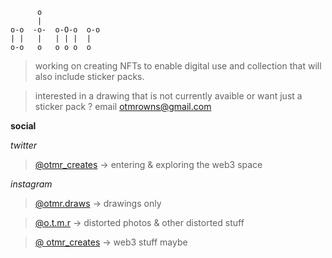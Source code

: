 ```
      o            
      |            
o-o  -o-  o-O-o  o-o 
| |   |   | | |  |   
o-o   o   o o o  o 
```

> working on creating NFTs to enable digital use and collection that will also include sticker packs. 

> interested in a drawing that is not currently avaible or want just a sticker pack ? email otmrowns@gmail.com

**social**

*twitter* 
> [@otmr_creates](https://twitter.com/otmr_creates) -> entering & exploring the web3 space

*instagram* 
> [@otmr.draws](https://www.instagram.com/otmr.draws) -> drawings only

> [@o.t.m.r](https://www.instagram.com/o.t.m.r) -> distorted photos & other distorted stuff

> [@ otmr_creates](https://www.instagram.com/otmr_creates) -> web3 stuff maybe




